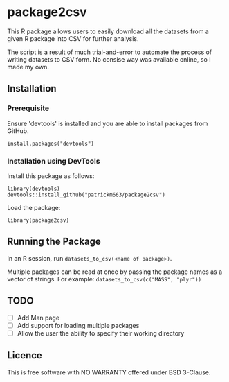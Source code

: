 # package2csv
This R package allows users to easily download all the datasets from a given R package into CSV for further analysis.

The script is a result of much trial-and-error to automate the process of writing datasets to CSV form. No consise way was available online, so I made my own.

## Installation
### Prerequisite
Ensure 'devtools' is installed and you are able to install packages from GitHub.
```
install.packages("devtools")
```
### Installation using DevTools
Install this package as follows:
```
library(devtools)
devtools::install_github("patrickm663/package2csv")
```
Load the package:
```
library(package2csv)
```
## Running the Package
In an R session, run `datasets_to_csv(<name of package>)`.

Multiple packages can be read at once by passing the package names as a vector of strings. For example: 
```datasets_to_csv(c("MASS", "plyr"))```

## TODO
- [ ] Add Man page
- [ ] Add support for loading multiple packages
- [ ] Allow the user the ability to specify their working directory

## Licence
This is free software with NO WARRANTY offered under BSD 3-Clause.
